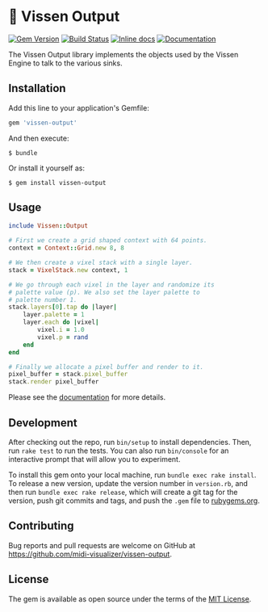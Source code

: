 # 🥀 Vissen Output

[![Gem Version](https://badge.fury.io/rb/vissen-output.svg)](https://badge.fury.io/rb/vissen-output)
[![Build Status](https://travis-ci.org/midi-visualizer/vissen-output.svg?branch=master)](https://travis-ci.org/midi-visualizer/vissen-output)
[![Inline docs](http://inch-ci.org/github/midi-visualizer/vissen-output.svg?branch=master)](http://inch-ci.org/github/midi-visualizer/vissen-output)
[![Documentation](http://img.shields.io/badge/docs-rdoc.info-blue.svg)](http://www.rubydoc.info/gems/vissen-output/)

The Vissen Output library implements the objects used by the Vissen Engine to talk to the various sinks.

## Installation

Add this line to your application's Gemfile:

```ruby
gem 'vissen-output'
```

And then execute:

    $ bundle

Or install it yourself as:

    $ gem install vissen-output

## Usage

```ruby
include Vissen::Output

# First we create a grid shaped context with 64 points.
context = Context::Grid.new 8, 8

# We then create a vixel stack with a single layer.
stack = VixelStack.new context, 1

# We go through each vixel in the layer and randomize its
# palette value (p). We also set the layer palette to
# palette number 1.
stack.layers[0].tap do |layer|
    layer.palette = 1
    layer.each do |vixel|
        vixel.i = 1.0
        vixel.p = rand
    end
end

# Finally we allocate a pixel buffer and render to it.
pixel_buffer = stack.pixel_buffer
stack.render pixel_buffer

```

Please see the [documentation](http://www.rubydoc.info/gems/vissen-output/) for more details.

## Development

After checking out the repo, run `bin/setup` to install dependencies. Then, run `rake test` to run the tests. You can also run `bin/console` for an interactive prompt that will allow you to experiment.

To install this gem onto your local machine, run `bundle exec rake install`. To release a new version, update the version number in `version.rb`, and then run `bundle exec rake release`, which will create a git tag for the version, push git commits and tags, and push the `.gem` file to [rubygems.org](https://rubygems.org).

## Contributing

Bug reports and pull requests are welcome on GitHub at https://github.com/midi-visualizer/vissen-output.

## License

The gem is available as open source under the terms of the [MIT License](https://opensource.org/licenses/MIT).
